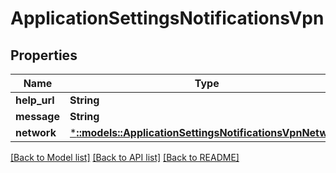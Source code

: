 # ApplicationSettingsNotificationsVpn

## Properties
Name | Type | Description | Notes
------------ | ------------- | ------------- | -------------
**help_url** | **String** |  | [optional] 
**message** | **String** |  | [optional] 
**network** | [***::models::ApplicationSettingsNotificationsVpnNetwork**](ApplicationSettingsNotificationsVpnNetwork.md) |  | [optional] 

[[Back to Model list]](../README.md#documentation-for-models) [[Back to API list]](../README.md#documentation-for-api-endpoints) [[Back to README]](../README.md)


